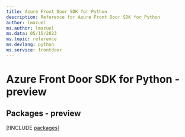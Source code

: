 ```yaml
---
title: Azure Front Door SDK for Python
description: Reference for Azure Front Door SDK for Python
author: lmazuel
ms.author: lmazuel
ms.data: 05/15/2023
ms.topic: reference
ms.devlang: python
ms.service: frontdoor
---
```

# Azure Front Door SDK for Python - preview
## Packages - preview
[!INCLUDE [packages](front-door-index.md)]